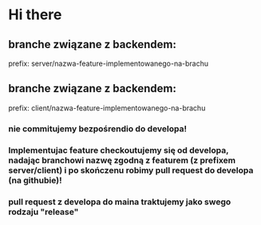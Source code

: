 # Hi there

## branche związane z backendem:
prefix: server/nazwa-feature-implementowanego-na-brachu

## branche związane z backendem:
prefix: client/nazwa-feature-implementowanego-na-brachu

### nie commitujemy bezpośrendio do developa!

### Implementujac feature checkoutujemy się od developa, nadając branchowi nazwę zgodną z featurem (z prefixem server/client) i po skończenu robimy pull request do developa (na githubie)!

### pull request z developa do maina traktujemy jako swego rodzaju "release"